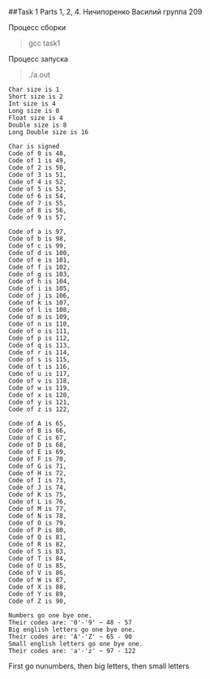 ##Task 1
Parts 1, 2, 4.
Ничипоренко Василий
группа 209

Процесс сборки
>gcc task1
    

Процесс запуска
>./a.out

    Char size is 1
    Short size is 2
    Int size is 4
    Long size is 8
    Float size is 4
    Double size is 8
    Long Double size is 16

    Char is signed
    Code of 0 is 48,
    Code of 1 is 49,
    Code of 2 is 50,
    Code of 3 is 51,
    Code of 4 is 52,
    Code of 5 is 53,
    Code of 6 is 54,
    Code of 7 is 55,
    Code of 8 is 56,
    Code of 9 is 57,

    Code of a is 97,
    Code of b is 98,
    Code of c is 99,
    Code of d is 100,
    Code of e is 101,
    Code of f is 102,
    Code of g is 103,
    Code of h is 104,
    Code of i is 105,
    Code of j is 106,
    Code of k is 107,
    Code of l is 108,
    Code of m is 109,
    Code of n is 110,
    Code of o is 111,
    Code of p is 112,
    Code of q is 113,
    Code of r is 114,
    Code of s is 115,
    Code of t is 116,
    Code of u is 117,
    Code of v is 118,
    Code of w is 119,
    Code of x is 120,
    Code of y is 121,
    Code of z is 122,

    Code of A is 65,
    Code of B is 66,
    Code of C is 67,
    Code of D is 68,
    Code of E is 69,
    Code of F is 70,
    Code of G is 71,
    Code of H is 72,
    Code of I is 73,
    Code of J is 74,
    Code of K is 75,
    Code of L is 76,
    Code of M is 77,
    Code of N is 78,
    Code of O is 79,
    Code of P is 80,
    Code of Q is 81,
    Code of R is 82,
    Code of S is 83,
    Code of T is 84,
    Code of U is 85,
    Code of V is 86,
    Code of W is 87,
    Code of X is 88,
    Code of Y is 89,
    Code of Z is 90,

    Numbers go one bye one.
    Their codes are: '0'-'9' ~ 48 - 57
    Big english letters go one bye one.
    Their codes are: 'A'-'Z' ~ 65 - 90
    Small english letters go one bye one.
    Their codes are: 'a'-'z' ~ 97 - 122
First go nunumbers, then big letters, then small letters



